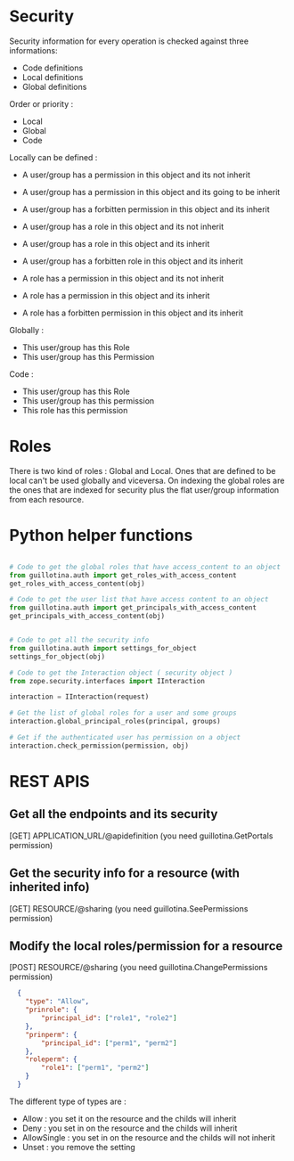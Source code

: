 # Security

Security information for every operation is checked against three informations:

* Code definitions
* Local definitions
* Global definitions

Order or priority :

+ Local
+ Global
+ Code

Locally can be defined :

* A user/group has a permission in this object and its not inherit
* A user/group has a permission in this object and its going to be inherit
* A user/group has a forbitten permission in this object and its inherit

* A user/group has a role in this object and its not inherit
* A user/group has a role in this object and its inherit
* A user/group has a forbitten role in this object and its inherit

* A role has a permission in this object and its not inherit
* A role has a permission in this object and its inherit
* A role has a forbitten permission in this object and its inherit


Globally :

* This user/group has this Role
* This user/group has this Permission

Code :

* This user/group has this Role
* This user/group has this permission
* This role has this permission

# Roles

There is two kind of roles : Global and Local. Ones that are defined to be local
can't be used globally and viceversa. On indexing the global roles are the ones
that are indexed for security plus the flat user/group information from each resource.

# Python helper functions

```python

# Code to get the global roles that have access_content to an object
from guillotina.auth import get_roles_with_access_content
get_roles_with_access_content(obj)

# Code to get the user list that have access content to an object
from guillotina.auth import get_principals_with_access_content
get_principals_with_access_content(obj)


# Code to get all the security info
from guillotina.auth import settings_for_object
settings_for_object(obj)

# Code to get the Interaction object ( security object )
from zope.security.interfaces import IInteraction

interaction = IInteraction(request)

# Get the list of global roles for a user and some groups
interaction.global_principal_roles(principal, groups)

# Get if the authenticated user has permission on a object
interaction.check_permission(permission, obj)
```

# REST APIS

## Get all the endpoints and its security

[GET] APPLICATION_URL/@apidefinition (you need guillotina.GetPortals permission)

## Get the security info for a resource (with inherited info)

[GET] RESOURCE/@sharing (you need guillotina.SeePermissions permission)

## Modify the local roles/permission for a resource

[POST] RESOURCE/@sharing (you need guillotina.ChangePermissions permission)

```json
  {
  	"type": "Allow",
  	"prinrole": {
  		"principal_id": ["role1", "role2"]
  	},
  	"prinperm": {
  		"principal_id": ["perm1", "perm2"]
  	},
  	"roleperm": {
  		"role1": ["perm1", "perm2"]
  	}
  }
```

The different type of types are :

- Allow : you set it on the resource and the childs will inherit
- Deny : you set in on the resource and the childs will inherit
- AllowSingle : you set in on the resource and the childs will not inherit
- Unset : you remove the setting
